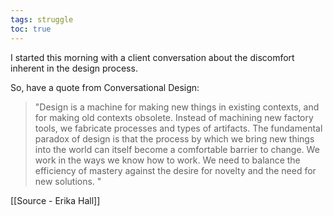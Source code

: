 ```yaml
---
tags: struggle 
toc: true
---
```


I started this morning with a client conversation about the discomfort inherent in the design process.  
  
So, have a quote from Conversational Design:  
> "Design is a machine for making new things in existing contexts, and for making old contexts obsolete. Instead of machining new factory tools, we fabricate processes and types of artifacts. The fundamental paradox of design is that the process by which we bring new things into the world can itself become a comfortable barrier to change. We work in the ways we know how to work. We need to balance the efficiency of mastery against the desire for novelty and the need for new solutions. "

[[Source - Erika Hall]]